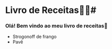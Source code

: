 # Livro de Receitas:man_cook:#

### Olá! Bem vindo ao meu livro de receitas:wave:

- Strogonoff de frango
- Pavê

